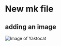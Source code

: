 # New mk file

## adding an image

![Image of Yaktocat](https://octodex.github.com/images/yaktocat.png)
